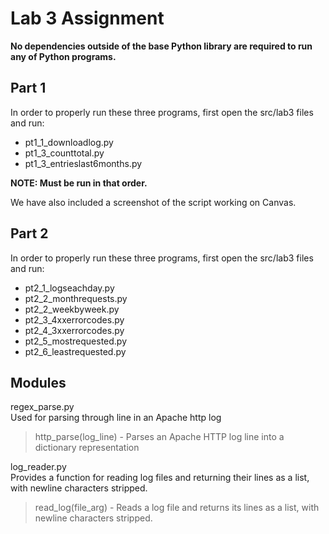 # Lab 3 Assignment
**No dependencies outside of the base Python library are required to run any of Python programs.**

## Part 1
In order to properly run these three programs, first open the src/lab3 files and run: 
- pt1_1_downloadlog.py
- pt1_3_counttotal.py
- pt1_3_entrieslast6months.py  

**NOTE: Must be run in that order.**

We have also included a screenshot of the script working on Canvas.

## Part 2
In order to properly run these three programs, first open the src/lab3 files and run: 
- pt2_1_logseachday.py
- pt2_2_monthrequests.py
- pt2_2_weekbyweek.py
- pt2_3_4xxerrorcodes.py
- pt2_4_3xxerrorcodes.py
- pt2_5_mostrequested.py
- pt2_6_leastrequested.py

## Modules
regex_parse.py  
Used for parsing through line in an Apache http log  
> http_parse(log_line) - Parses an Apache HTTP log line into a dictionary representation

log_reader.py  
Provides a function for reading log files and returning their lines as a list, with newline characters stripped.  
> read_log(file_arg) - Reads a log file and returns its lines as a list, with newline characters stripped.
